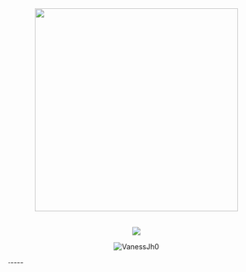 <div align="center"> 
  <img width="400" src="https://i.pinimg.com/564x/f6/12/59/f612594566e8455aca1a4f74d861462c.jpg"/>
</div><br />

<p align="center">
    <img src="https://readme-typing-svg.herokuapp.com?color=2C3333&size=30&center=true&vCenter=true&width=550&height=70&lines=Hola+I'm+Vaness+Jhonathan👋;From+Information+Systems+Student;">
</p>

<p align="center"> 
  <img src="https://komarev.com/ghpvc/?username=VanessJh0&label=Profile%20views&color=0e75b6&style=flat" alt="VanessJh0" /> 
</p>
<marquee behavior="scroll" direction="right" scrollamount="50">------------------------------------------------------------------------------------------------------------------------------------------------------------------</marquee>

